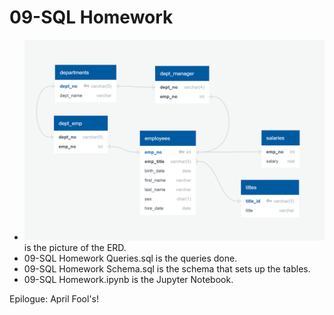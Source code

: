 # 09-SQL Homework

- ![09-SQL-Homework.png](09-SQL-Homework.png) is the picture of the ERD.
- 09-SQL Homework Queries.sql is the queries done.
- 09-SQL Homework Schema.sql is the schema that sets up the tables.
- 09-SQL Homework.ipynb is the Jupyter Notebook.

Epilogue: April Fool's!
